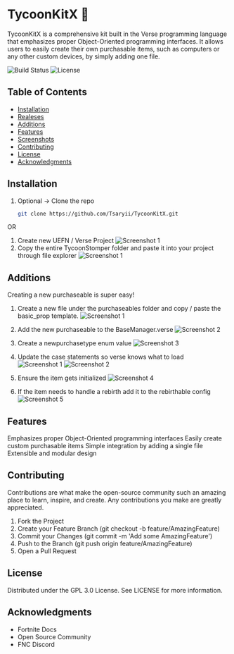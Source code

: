 # TycoonKitX 🚀

TycoonKitX is a comprehensive kit built in the Verse programming language that emphasizes proper Object-Oriented programming interfaces. It allows users to easily create their own purchasable items, such as computers or any other custom devices, by simply adding one file.

![Build Status](https://img.shields.io/github/workflow/status/Tsaryii/TycoonKitX/CI)
![License](https://img.shields.io/github/license/Tsaryii/TycoonKitX)


## Table of Contents

- [Installation](#installation)
- [Realeses](https://github.com/Tsaryii/ProjectOST/releases)
- [Additions](#additions)
- [Features](#features)
- [Screenshots](#screenshots)
- [Contributing](#contributing)
- [License](#license)
- [Acknowledgments](#acknowledgments)

## Installation

1. Optional -> Clone the repo
   ```sh
   git clone https://github.com/Tsaryii/TycoonKitX.git

OR

1. Create new UEFN / Verse Project
    ![Screenshot 1](./Images/CreateUEFN.png)
2. Copy the entire TycoonStomper folder and paste it into your project through file explorer
    ![Screenshot 1](./Images/TycoonStomper.png)
    

## Additions
Creating a new purchaseable is super easy!

1. Create a new file under the purchaseables folder and copy / paste the basic_prop template.
    ![Screenshot 1](./Images/ExamplePropBuyable.png)

2. Add the new purchaseable to the BaseManager.verse
    ![Screenshot 2](./Images/BasicPropExample.png)

3. Create a newpurchasetype enum value
    ![Screenshot 3](./Images/NewPurchaseType.png)

4. Update the case statements so verse knows what to load
    ![Screenshot 1](./Images/Case1.png)
    ![Screenshot 2](./Images/CaseTwo.png)
    
5. Ensure the item gets initialized
    ![Screenshot 4](./Images/Initialize.png)

6. If the item needs to handle a rebirth add it to the rebirthable config
    ![Screenshot 5](./Images/Onrebirth.png)



## Features

Emphasizes proper Object-Oriented programming interfaces
Easily create custom purchasable items
Simple integration by adding a single file
Extensible and modular design

## Contributing

Contributions are what make the open-source community such an amazing place to learn, inspire, and create. Any contributions you make are greatly appreciated.

1. Fork the Project
2. Create your Feature Branch (git checkout -b feature/AmazingFeature)
3. Commit your Changes (git commit -m 'Add some AmazingFeature')
4. Push to the Branch (git push origin feature/AmazingFeature)
5. Open a Pull Request


## License
Distributed under the GPL 3.0 License. See LICENSE for more information.

## Acknowledgments
- Fortnite Docs
- Open Source Community
- FNC Discord